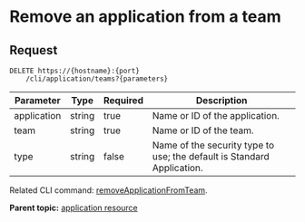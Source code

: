 # Remove an application from a team

## Request

```
DELETE https://{hostname}:{port}
    /cli/application/teams?{parameters}

```

|Parameter|Type|Required|Description|
|---------|----|--------|-----------|
|application|string|true|Name or ID of the application.|
|team|string|true|Name or ID of the team.|
|type|string|false|Name of the security type to use; the default is Standard Application.|

Related CLI command: [removeApplicationFromTeam](udclient_removeapplicationfromteam.md).

**Parent topic:** [application resource](../../com.ibm.udeploy.api.doc/topics/rest_cli_application.md)


